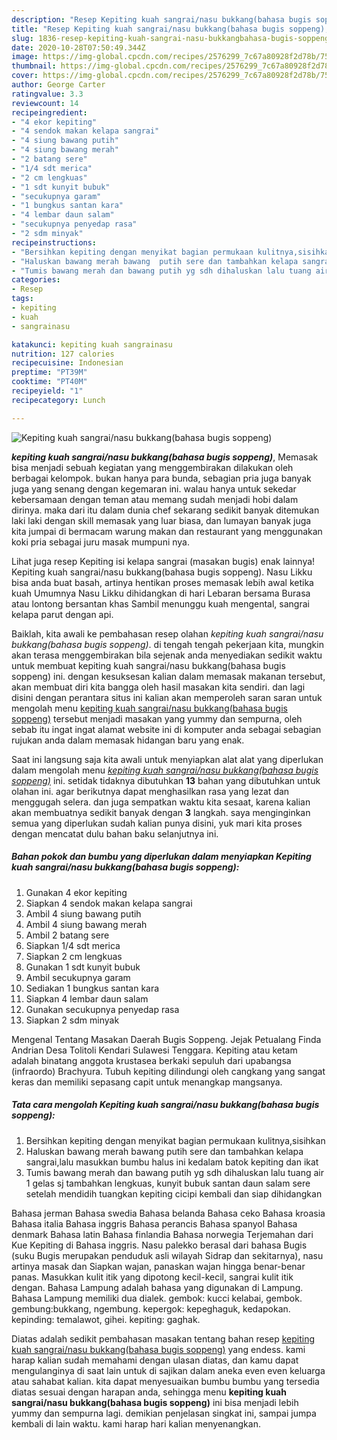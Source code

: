 ```yaml
---
description: "Resep Kepiting kuah sangrai/nasu bukkang(bahasa bugis soppeng), Sempurna"
title: "Resep Kepiting kuah sangrai/nasu bukkang(bahasa bugis soppeng), Sempurna"
slug: 1836-resep-kepiting-kuah-sangrai-nasu-bukkangbahasa-bugis-soppeng-sempurna
date: 2020-10-28T07:50:49.344Z
image: https://img-global.cpcdn.com/recipes/2576299_7c67a80928f2d78b/751x532cq70/kepiting-kuah-sangrainasu-bukkangbahasa-bugis-soppeng-foto-resep-utama.jpg
thumbnail: https://img-global.cpcdn.com/recipes/2576299_7c67a80928f2d78b/751x532cq70/kepiting-kuah-sangrainasu-bukkangbahasa-bugis-soppeng-foto-resep-utama.jpg
cover: https://img-global.cpcdn.com/recipes/2576299_7c67a80928f2d78b/751x532cq70/kepiting-kuah-sangrainasu-bukkangbahasa-bugis-soppeng-foto-resep-utama.jpg
author: George Carter
ratingvalue: 3.3
reviewcount: 14
recipeingredient:
- "4 ekor kepiting"
- "4 sendok makan kelapa sangrai"
- "4 siung bawang putih"
- "4 siung bawang merah"
- "2 batang sere"
- "1/4 sdt merica"
- "2 cm lengkuas"
- "1 sdt kunyit bubuk"
- "secukupnya garam"
- "1 bungkus santan kara"
- "4 lembar daun salam"
- "secukupnya penyedap rasa"
- "2 sdm minyak"
recipeinstructions:
- "Bersihkan kepiting dengan menyikat bagian permukaan kulitnya,sisihkan"
- "Haluskan bawang merah bawang  putih sere dan tambahkan kelapa sangrai,lalu masukkan bumbu halus ini kedalam batok kepiting dan ikat"
- "Tumis bawang merah dan bawang putih yg sdh dihaluskan lalu tuang air 1 gelas sj tambahkan lengkuas, kunyit bubuk santan daun salam sere setelah mendidih tuangkan kepiting cicipi kembali dan siap dihidangkan"
categories:
- Resep
tags:
- kepiting
- kuah
- sangrainasu

katakunci: kepiting kuah sangrainasu 
nutrition: 127 calories
recipecuisine: Indonesian
preptime: "PT39M"
cooktime: "PT40M"
recipeyield: "1"
recipecategory: Lunch

---
```



![Kepiting kuah sangrai/nasu bukkang(bahasa bugis soppeng)](https://img-global.cpcdn.com/recipes/2576299_7c67a80928f2d78b/751x532cq70/kepiting-kuah-sangrainasu-bukkangbahasa-bugis-soppeng-foto-resep-utama.jpg)

<b><i>kepiting kuah sangrai/nasu bukkang(bahasa bugis soppeng)</i></b>, Memasak bisa menjadi sebuah kegiatan yang menggembirakan dilakukan oleh berbagai kelompok. bukan hanya para bunda, sebagian pria juga banyak juga yang senang dengan kegemaran ini. walau hanya untuk sekedar kebersamaan dengan teman atau memang sudah menjadi hobi dalam dirinya. maka dari itu dalam dunia chef sekarang sedikit banyak ditemukan laki laki dengan skill memasak yang luar biasa, dan lumayan banyak juga kita jumpai di bermacam warung makan dan restaurant yang menggunakan koki pria sebagai juru masak mumpuni nya.

Lihat juga resep Kepiting isi kelapa sangrai (masakan bugis) enak lainnya! Kepiting kuah sangrai/nasu bukkang(bahasa bugis soppeng). Nasu Likku bisa anda buat basah, artinya hentikan proses memasak lebih awal ketika kuah Umumnya Nasu Likku dihidangkan di hari Lebaran bersama Burasa atau lontong bersantan khas Sambil menunggu kuah mengental, sangrai kelapa parut dengan api.

Baiklah, kita awali ke pembahasan resep olahan <i>kepiting kuah sangrai/nasu bukkang(bahasa bugis soppeng)</i>. di tengah tengah pekerjaan kita, mungkin akan terasa menggembirakan bila sejenak anda menyediakan sedikit waktu untuk membuat kepiting kuah sangrai/nasu bukkang(bahasa bugis soppeng) ini. dengan kesuksesan kalian dalam memasak makanan tersebut, akan membuat diri kita bangga oleh hasil masakan kita sendiri. dan lagi disini dengan perantara situs ini kalian akan memperoleh saran saran untuk mengolah menu <u>kepiting kuah sangrai/nasu bukkang(bahasa bugis soppeng)</u> tersebut menjadi masakan yang yummy dan sempurna, oleh sebab itu ingat ingat alamat website ini di komputer anda sebagai sebagian rujukan anda dalam memasak hidangan baru yang enak.


Saat ini langsung saja kita awali untuk menyiapkan alat alat yang diperlukan dalam mengolah menu <u><i>kepiting kuah sangrai/nasu bukkang(bahasa bugis soppeng)</i></u> ini. setidak tidaknya dibutuhkan <b>13</b> bahan yang dibutuhkan untuk olahan ini. agar berikutnya dapat menghasilkan rasa yang lezat dan menggugah selera. dan juga sempatkan waktu kita sesaat, karena kalian akan membuatnya sedikit banyak dengan <b>3</b> langkah. saya menginginkan semua yang diperlukan sudah kalian punya disini, yuk mari kita proses dengan mencatat dulu bahan baku selanjutnya ini.

<!--inarticleads1-->

##### Bahan pokok dan bumbu yang diperlukan dalam menyiapkan Kepiting kuah sangrai/nasu bukkang(bahasa bugis soppeng):

1. Gunakan 4 ekor kepiting
1. Siapkan 4 sendok makan kelapa sangrai
1. Ambil 4 siung bawang putih
1. Ambil 4 siung bawang merah
1. Ambil 2 batang sere
1. Siapkan 1/4 sdt merica
1. Siapkan 2 cm lengkuas
1. Gunakan 1 sdt kunyit bubuk
1. Ambil secukupnya garam
1. Sediakan 1 bungkus santan kara
1. Siapkan 4 lembar daun salam
1. Gunakan secukupnya penyedap rasa
1. Siapkan 2 sdm minyak


Mengenal Tentang Masakan Daerah Bugis Soppeng. Jejak Petualang Finda Andrian Desa Tolitoli Kendari Sulawesi Tenggara. Kepiting atau ketam adalah binatang anggota krustasea berkaki sepuluh dari upabangsa (infraordo) Brachyura. Tubuh kepiting dilindungi oleh cangkang yang sangat keras dan memiliki sepasang capit untuk menangkap mangsanya. 

<!--inarticleads2-->

##### Tata cara mengolah Kepiting kuah sangrai/nasu bukkang(bahasa bugis soppeng):

1. Bersihkan kepiting dengan menyikat bagian permukaan kulitnya,sisihkan
1. Haluskan bawang merah bawang  putih sere dan tambahkan kelapa sangrai,lalu masukkan bumbu halus ini kedalam batok kepiting dan ikat
1. Tumis bawang merah dan bawang putih yg sdh dihaluskan lalu tuang air 1 gelas sj tambahkan lengkuas, kunyit bubuk santan daun salam sere setelah mendidih tuangkan kepiting cicipi kembali dan siap dihidangkan


Bahasa jerman Bahasa swedia Bahasa belanda Bahasa ceko Bahasa kroasia Bahasa italia Bahasa inggris Bahasa perancis Bahasa spanyol Bahasa denmark Bahasa latin Bahasa finlandia Bahasa norwegia Terjemahan dari Kue Kepiting di Bahasa inggris. Nasu palekko berasal dari bahasa Bugis (suku Bugis merupakan penduduk asli wilayah Sidrap dan sekitarnya), nasu artinya masak dan Siapkan wajan, panaskan wajan hingga benar-benar panas. Masukkan kulit itik yang dipotong kecil-kecil, sangrai kulit itik dengan. Bahasa Lampung adalah bahasa yang digunakan di Lampung. Bahasa Lampung memiliki dua dialek. gembok: kucci kelabai, gembok. gembung:bukkang, ngembung. kepergok: kepeghaguk, kedapokan. kepinding: temalawot, gihei. kepiting: gaghak. 

Diatas adalah sedikit pembahasan masakan tentang bahan resep <u>kepiting kuah sangrai/nasu bukkang(bahasa bugis soppeng)</u> yang endess. kami harap kalian sudah memahami dengan ulasan diatas, dan kamu dapat mengulanginya di saat lain untuk di sajikan dalam aneka even even keluarga atau sahabat kalian. kita dapat menyesuaikan bumbu bumbu yang tersedia diatas sesuai dengan harapan anda, sehingga menu <b>kepiting kuah sangrai/nasu bukkang(bahasa bugis soppeng)</b> ini bisa menjadi lebih yummy dan sempurna lagi. demikian penjelasan singkat ini, sampai jumpa kembali di lain waktu. kami harap hari kalian menyenangkan.
